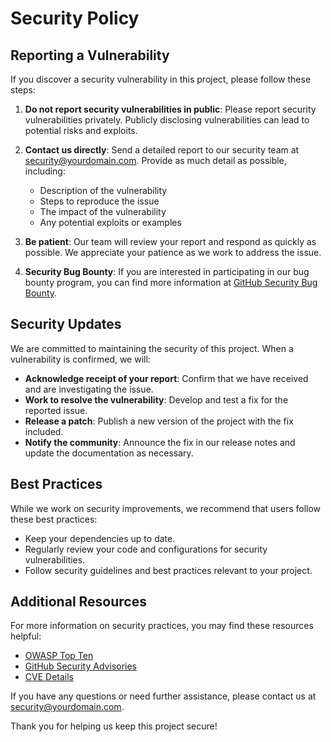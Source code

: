 # Security Policy

## Reporting a Vulnerability

If you discover a security vulnerability in this project, please follow these steps:

1. **Do not report security vulnerabilities in public**: Please report security vulnerabilities privately. Publicly disclosing vulnerabilities can lead to potential risks and exploits.

2. **Contact us directly**: Send a detailed report to our security team at [security@yourdomain.com](mailto:security@yourdomain.com). Provide as much detail as possible, including:

   - Description of the vulnerability
   - Steps to reproduce the issue
   - The impact of the vulnerability
   - Any potential exploits or examples

3. **Be patient**: Our team will review your report and respond as quickly as possible. We appreciate your patience as we work to address the issue.

4. **Security Bug Bounty**: If you are interested in participating in our bug bounty program, you can find more information at [GitHub Security Bug Bounty](https://bounty.github.com/).

## Security Updates

We are committed to maintaining the security of this project. When a vulnerability is confirmed, we will:

- **Acknowledge receipt of your report**: Confirm that we have received and are investigating the issue.
- **Work to resolve the vulnerability**: Develop and test a fix for the reported issue.
- **Release a patch**: Publish a new version of the project with the fix included.
- **Notify the community**: Announce the fix in our release notes and update the documentation as necessary.

## Best Practices

While we work on security improvements, we recommend that users follow these best practices:

- Keep your dependencies up to date.
- Regularly review your code and configurations for security vulnerabilities.
- Follow security guidelines and best practices relevant to your project.

## Additional Resources

For more information on security practices, you may find these resources helpful:

- [OWASP Top Ten](https://owasp.org/www-project-top-ten/)
- [GitHub Security Advisories](https://docs.github.com/en/code-security/supply-chain-security/working-with-security-advisories/about-security-advisories)
- [CVE Details](https://www.cvedetails.com/)

If you have any questions or need further assistance, please contact us at [security@yourdomain.com](mailto:security@yourdomain.com).

Thank you for helping us keep this project secure!
